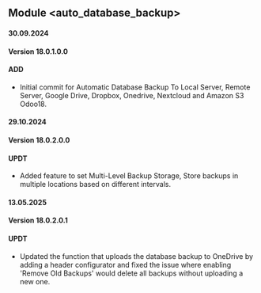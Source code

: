 ## Module <auto_database_backup>

#### 30.09.2024
#### Version 18.0.1.0.0
#### ADD

- Initial commit for Automatic Database Backup To Local Server, Remote Server, Google Drive, Dropbox, Onedrive, Nextcloud and Amazon S3 Odoo18.

#### 29.10.2024
#### Version 18.0.2.0.0
#### UPDT

- Added feature to set Multi-Level Backup Storage, Store backups in multiple locations based on different intervals. 

#### 13.05.2025
#### Version 18.0.2.0.1
#### UPDT

- Updated the function that uploads the database backup to OneDrive by adding a header configurator and fixed the issue where enabling 'Remove Old Backups' would delete all backups without uploading a new one.